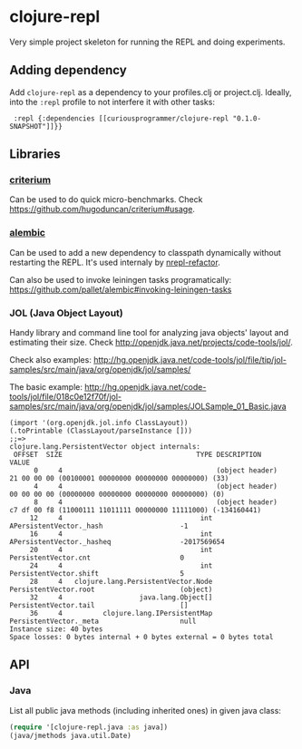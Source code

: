 # clojure-repl

Very simple project skeleton for running the REPL and doing experiments.

## Adding dependency 

Add `clojure-repl` as a dependency to your profiles.clj or project.clj.
Ideally, into the `:repl` profile to not interfere it with other tasks:
```
 :repl {:dependencies [[curiousprogrammer/clojure-repl "0.1.0-SNAPSHOT"]]}}
```

## Libraries

### [criterium](https://github.com/hugoduncan/criterium)

Can be used to do quick micro-benchmarks.
Check https://github.com/hugoduncan/criterium#usage.

### [alembic](https://github.com/pallet/alembic)

Can be used to add a new dependency to classpath dynamically without restarting the REPL.
It's used internaly by [nrepl-refactor](https://github.com/clojure-emacs/refactor-nrepl/blob/a425a8103413fe91f56907857c2043c32b3630a2/src/refactor_nrepl/artifacts.clj#L111).

Can also be used to invoke leiningen tasks programatically: https://github.com/pallet/alembic#invoking-leiningen-tasks

### JOL (Java Object Layout)

Handy library and command line tool for analyzing java objects' layout and estimating their size.
Check http://openjdk.java.net/projects/code-tools/jol/.

Check also examples: http://hg.openjdk.java.net/code-tools/jol/file/tip/jol-samples/src/main/java/org/openjdk/jol/samples/

The basic example: http://hg.openjdk.java.net/code-tools/jol/file/018c0e12f70f/jol-samples/src/main/java/org/openjdk/jol/samples/JOLSample_01_Basic.java

```
(import '(org.openjdk.jol.info ClassLayout))
(.toPrintable (ClassLayout/parseInstance []))
;;=>
clojure.lang.PersistentVector object internals:
 OFFSET  SIZE                                 TYPE DESCRIPTION                               VALUE
      0     4                                      (object header)                           21 00 00 00 (00100001 00000000 00000000 00000000) (33)
      4     4                                      (object header)                           00 00 00 00 (00000000 00000000 00000000 00000000) (0)
      8     4                                      (object header)                           c7 df 00 f8 (11000111 11011111 00000000 11111000) (-134160441)
     12     4                                  int APersistentVector._hash                   -1
     16     4                                  int APersistentVector._hasheq                 -2017569654
     20     4                                  int PersistentVector.cnt                      0
     24     4                                  int PersistentVector.shift                    5
     28     4   clojure.lang.PersistentVector.Node PersistentVector.root                     (object)
     32     4                   java.lang.Object[] PersistentVector.tail                     []
     36     4          clojure.lang.IPersistentMap PersistentVector._meta                    null
Instance size: 40 bytes
Space losses: 0 bytes internal + 0 bytes external = 0 bytes total

```

## API

### Java

List all public java methods (including inherited ones) in given java class:
```clojure
(require '[clojure-repl.java :as java])
(java/jmethods java.util.Date)
```

